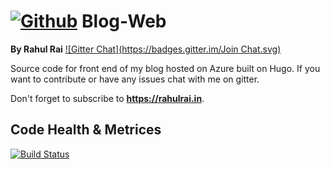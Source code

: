 # [![Github](https://github.frapsoft.com/social/github.png)](https://github.com/moonytheloony/) Blog-Web 
**By Rahul Rai**    [![Gitter Chat](https://badges.gitter.im/Join Chat.svg)](https://gitter.im/moonytheloony/)

Source code for front end of my blog hosted on Azure built on Hugo. If you want to contribute or have any issues chat with me on gitter.

Don't forget to subscribe to **https://rahulrai.in**.
## Code Health & Metrices
[![Build Status](https://travis-ci.org/moonytheloony/Blog-Web.svg?branch=master)](https://travis-ci.org/moonytheloony/Blog-Web)
